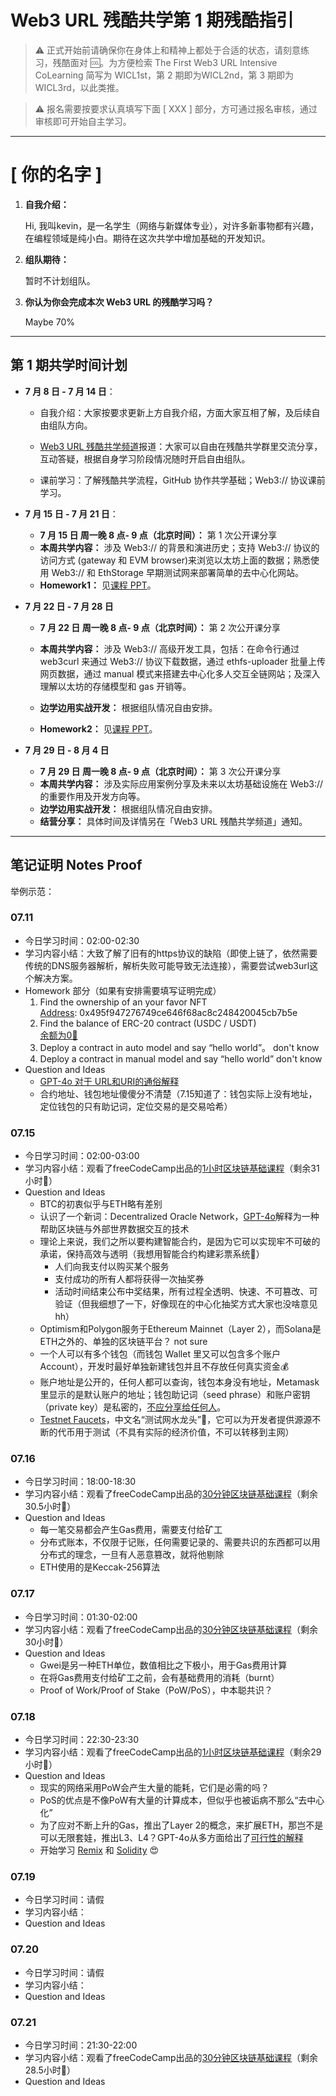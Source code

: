 # Web3 URL 残酷共学第 1 期残酷指引

> ⚠️ 正式开始前请确保你在身体上和精神上都处于合适的状态，请刻意练习，残酷面对 🆒。为方便检索 The First Web3 URL Intensive CoLearning 简写为 WICL1st，第 2 期即为WICL2nd，第 3 期即为 WICL3rd，以此类推。

> ⚠️ 报名需要按要求认真填写下面 [ XXX ] 部分，方可通过报名审核，通过审核即可开始自主学习。

---

# [ 你的名字 ]

1. **自我介绍：**

   Hi, 我叫kevin，是一名学生（网络与新媒体专业），对许多新事物都有兴趣，在编程领域是纯小白。期待在这次共学中增加基础的开发知识。 

2. **组队期待：**

   暂时不计划组队。 

3. **你认为你会完成本次 Web3 URL 的残酷学习吗？**

   Maybe 70% 

---

## 第 1 期共学时间计划

- **7 月 8 日 - 7 月 14 日**：

  - 自我介绍：大家按要求更新上方自我介绍，方面大家互相了解，及后续自由组队方向。

  -  [Web3 URL 残酷共学频道](https://t.me/LXDAO/8748)报道：大家可以自由在残酷共学群里交流分享，互动答疑，根据自身学习阶段情况随时开启自由组队。

  - 课前学习：了解残酷共学流程，GitHub 协作共学基础；Web3:// 协议课前学习。

- **7 月 15 日 - 7 月 21 日**：

  - **7 月 15 日 周一晚 8 点- 9 点（北京时间）：** 第 1 次公开课分享
  - **本周共学内容：** 涉及 Web3://  的背景和演进历史；支持 Web3://  协议的访问方式 (gateway 和 EVM browser)来浏览以太坊上面的数据；熟悉使用 Web3://  和 EthStorage 早期测试网来部署简单的去中心化网站。
  - **Homework1：** 见[课程 PPT](https://docs.google.com/presentation/d/1egJUKJrjC9wjkmOF9sLBkTSwHpd6hl8FXkWehPW7kFk/edit#slide=id.g1754f50a55c_0_11)。

- **7 月 22 日 - 7 月 28 日**
  - **7 月 22 日 周一晚 8 点- 9 点（北京时间）：** 第 2 次公开课分享

  - **本周共学内容：** 涉及 Web3://  高级开发工具，包括：在命令行通过 web3curl 来通过 Web3://  协议下载数据，通过 ethfs-uploader 批量上传网页数据，通过 manual 模式来搭建去中心化多人交互全链网站；及深入理解以太坊的存储模型和 gas 开销等。
  - **边学边用实战开发：** 根据组队情况自由安排。
  - **Homework2：** 见[课程 PPT](https://docs.google.com/presentation/d/1egJUKJrjC9wjkmOF9sLBkTSwHpd6hl8FXkWehPW7kFk/edit#slide=id.g1754f50a55c_0_11)。

- **7 月 29 日 - 8 月 4 日**
  - **7 月 29 日 周一晚 8 点- 9 点（北京时间）：** 第 3 次公开课分享
  - **本周共学内容：** 涉及实际应用案例分享及未来以太坊基础设施在 Web3://  的重要作用及开发方向等。
  - **边学边用实战开发：** 根据组队情况自由安排。
  - **结营分享：** 具体时间及详情另在「Web3 URL 残酷共学频道」通知。

---

## 笔记证明 Notes Proof
<!-- Content_START --> 


举例示范：
### 07.11
- 今日学习时间：02:00-02:30
- 学习内容小结：大致了解了旧有的https协议的缺陷（即使上链了，依然需要传统的DNS服务器解析，解析失败可能导致无法连接），需要尝试web3url这个解决方案。
- Homework 部分（如果有安排需要填写证明完成）
  1. Find the ownership of an your favor NFT  
     [Address](https://www.okx.com/zh-hans/web3/marketplace/nft/asset/eth/0x495f947276749ce646f68ac8c248420045cb7b5e/66715350905427708617977118345690940547009007228083230062133529391249007575050): 0x495f947276749ce646f68ac8c248420045cb7b5e
  3. Find the balance of ERC-20 contract (USDC / USDT)  
     [余额为0🤣](https://etherscan.io/address/0x0d96bda6c20fc9b29f3e9289f09a58465ec52946)
  5. Deploy a contract in auto model and say “hello world”。
     don't know
  7. Deploy a contract in manual model and say “hello world”
     don't know
- Question and Ideas
   - [GPT-4o 对于 URL和URI的通俗解释](https://chatgpt.com/share/57a16d97-3ac3-4798-a10d-cc58eebb12d2)
   - 合约地址、钱包地址傻傻分不清楚（7.15知道了：钱包实际上没有地址，定位钱包的只有助记词，定位交易的是交易哈希）

### 07.15
- 今日学习时间：02:00-03:00
- 学习内容小结：观看了freeCodeCamp出品的[1小时区块链基础课程](https://www.youtube.com/watch?v=gyMwXuJrbJQ)（剩余31小时🫡）
- Question and Ideas
   - BTC的初衷似乎与ETH略有差别
   - 认识了一个新词：Decentralized Oracle Network，[GPT-4o](https://chatgpt.com/share/cc16bea3-04a3-4fec-a86d-2ac9f12c6f16)解释为一种帮助区块链与外部世界数据交互的技术
   - 理论上来说，我们之所以要构建智能合约，是因为它可以实现牢不可破的承诺，保持高效与透明（我想用智能合约构建彩票系统🤣）
      - 人们向我支付以购买某个服务
      - 支付成功的所有人都将获得一次抽奖券
      - 活动时间结束公布中奖结果，所有过程全透明、快速、不可篡改、可验证（但我细想了一下，好像现在的中心化抽奖方式大家也没啥意见hh）
   - Optimism和Polygon服务于Ethereum Mainnet（Layer 2），而Solana是ETH之外的、单独的区块链平台？ not sure
   - 一个人可以有多个钱包（而钱包 Wallet 里又可以包含多个账户 Account），开发时最好单独新建钱包并且不存放任何真实资金💰
   - 账户地址是公开的，任何人都可以查询，钱包本身没有地址，Metamask里显示的是默认账户的地址；钱包助记词（seed phrase）和账户密钥（private key）是私密的，[不应分享给任何人](https://support.metamask.io/zh-cn/getting-started/user-guide-secret-recovery-phrase-password-and-private-keys/)。
   - [Testnet Faucets](https://faucets.chain.link)，中文名“测试网水龙头”🚰，它可以为开发者提供源源不断的代币用于测试（不具有实际的经济价值，不可以转移到主网）

### 07.16
- 今日学习时间：18:00-18:30
- 学习内容小结：观看了freeCodeCamp出品的[30分钟区块链基础课程](https://www.youtube.com/watch?v=gyMwXuJrbJQ)（剩余30.5小时🫡）
- Question and Ideas
   - 每一笔交易都会产生Gas费用，需要支付给矿工
   - 分布式账本，不仅限于记账，任何需要记录的、需要共识的东西都可以用分布式的理念，一旦有人恶意篡改，就将他剔除
   - ETH使用的是Keccak-256算法

### 07.17
- 今日学习时间：01:30-02:00
- 学习内容小结：观看了freeCodeCamp出品的[30分钟区块链基础课程](https://www.youtube.com/watch?v=gyMwXuJrbJQ)（剩余30小时🫡）
- Question and Ideas
   - Gwei是另一种ETH单位，数值相比之下极小，用于Gas费用计算
   - 在将Gas费用支付给矿工之前，会有基础费用的消耗（burnt）
   - Proof of Work/Proof of Stake（PoW/PoS），中本聪共识？
 
### 07.18
- 今日学习时间：22:30-23:30
- 学习内容小结：观看了freeCodeCamp出品的[1小时区块链基础课程](https://www.youtube.com/watch?v=gyMwXuJrbJQ)（剩余29小时🫡）
- Question and Ideas
   - 现实的网络采用PoW会产生大量的能耗，它们是必需的吗？
   - PoS的优点是不像PoW有大量的计算成本，但似乎也被诟病不那么“去中心化”
   - 为了应对不断上升的Gas，推出了Layer 2的概念，来扩展ETH，那岂不是可以无限套娃，推出L3、L4？GPT-4o从多方面给出了[可行性的解释](https://chatgpt.com/share/af8e4ec7-a4e5-44f9-9e8a-c24114d737a1)
   - 开始学习 [Remix](https://remix.ethereum.org) 和 [Solidity](https://soliditylang.org) 😍
 
### 07.19
- 今日学习时间：请假
- 学习内容小结：
- Question and Ideas

### 07.20
- 今日学习时间：请假
- 学习内容小结：
- Question and Ideas

### 07.21
- 今日学习时间：21:30-22:00
- 学习内容小结：观看了freeCodeCamp出品的[30分钟区块链基础课程](https://www.youtube.com/watch?v=gyMwXuJrbJQ)（剩余28.5小时🫡）
- Question and Ideas
   

<!-- Content_END -->
